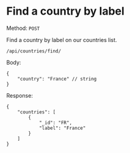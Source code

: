 # Find a country by label

Method: <code>POST</code>

Find a country by label on our countries list.

```
/api/countries/find/
```

Body:

```
{
    "country": "France" // string
}
```

Response:

```
{
    "countries": [
        {
            "_id": "FR",
            "label": "France"
        }
    ]
}
```


